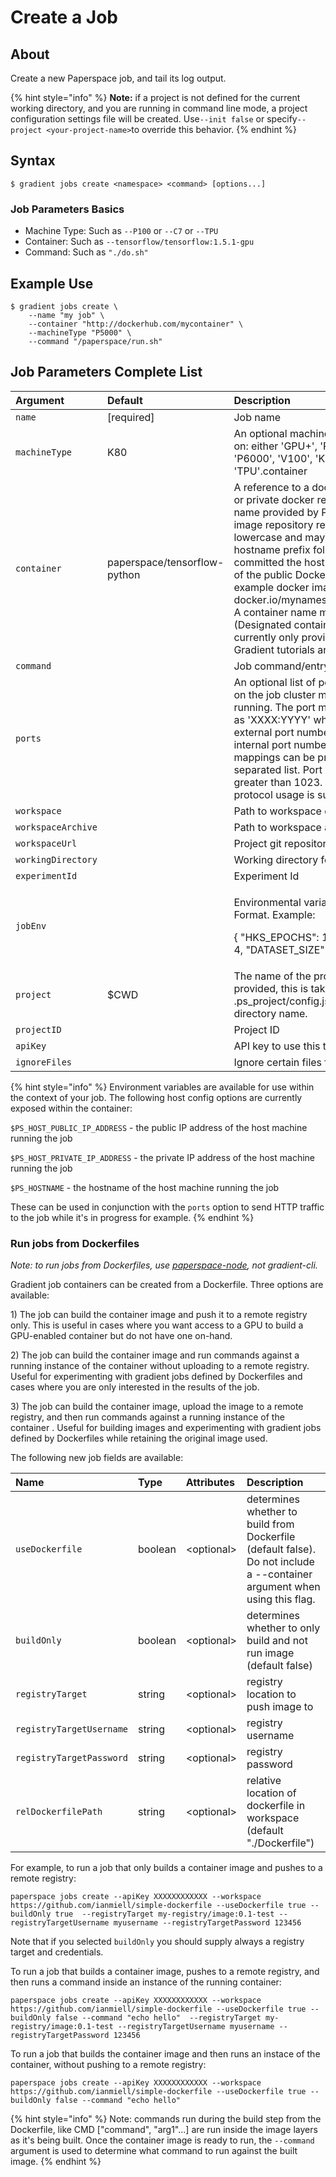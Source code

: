 # Create a Job

## About

Create a new Paperspace job, and tail its log output.

{% hint style="info" %}
**Note:** if a project is not defined for the current working directory, and you are running in command line mode, a project configuration settings file will be created. Use`--init false` or specify`--project <your-project-name>`to override this behavior.
{% endhint %}

## Syntax

```text
$ gradient jobs create <namespace> <command> [options...]
```

### Job Parameters Basics

* Machine Type: Such as `--P100` or `--C7` or `--TPU`
* Container: Such as `--tensorflow/tensorflow:1.5.1-gpu`
* Command: Such as `"./do.sh"`

## Example Use

```text
$ gradient jobs create \
    --name "my job" \
    --container "http://dockerhub.com/mycontainer" \
    --machineType "P5000" \
    --command "/paperspace/run.sh"
```

## Job Parameters Complete List

<table>
  <thead>
    <tr>
      <th style="text-align:left">Argument</th>
      <th style="text-align:left">Default</th>
      <th style="text-align:left">Description</th>
    </tr>
  </thead>
  <tbody>
    <tr>
      <td style="text-align:left"><code>name</code>
      </td>
      <td style="text-align:left">[required]</td>
      <td style="text-align:left">Job name</td>
    </tr>
    <tr>
      <td style="text-align:left"><code>machineType</code>
      </td>
      <td style="text-align:left">K80</td>
      <td style="text-align:left">An optional machine type to run the job on: either &apos;GPU+&apos;, &apos;P4000&apos;,
        &apos;P5000&apos;, &apos;P6000&apos;, &apos;V100&apos;, &apos;K80&apos;,
        &apos;P100&apos;, or &apos;TPU&apos;.container</td>
    </tr>
    <tr>
      <td style="text-align:left"><code>container</code>
      </td>
      <td style="text-align:left">paperspace/tensorflow-python</td>
      <td style="text-align:left">A reference to a docker image in a public or private docker registry,
        or a container name provided by Paperspace. Docker image repository references
        must be in lowercase and may include a tag and a hostname prefix followed
        by a slash; if committed the hostname defaults to that of the public Docker
        Hub registry. An example docker image reference: docker.io/mynamespace/myimage:mytag.
        A container name may be mixed case. (Designated container names are currently
        only provided as part of various Gradient tutorials and samples.)</td>
    </tr>
    <tr>
      <td style="text-align:left"><code>command</code>
      </td>
      <td style="text-align:left"></td>
      <td style="text-align:left">Job command/entrypoint</td>
    </tr>
    <tr>
      <td style="text-align:left"><code>ports</code>
      </td>
      <td style="text-align:left"></td>
      <td style="text-align:left">An optional list of port mappings to open on the job cluster machine while
        the job is running. The port mappings are specified as &apos;XXXX:YYYY&apos;
        where XXXX is an external port number and YYYY is an internal port number.
        Multiple port mappings can be provided as a comma separated list. Port
        numbers must be greater than 1023. Note: only /tcp protocol usage is supported.</td>
    </tr>
    <tr>
      <td style="text-align:left"><code>workspace</code>
      </td>
      <td style="text-align:left"></td>
      <td style="text-align:left">Path to workspace directory</td>
    </tr>
    <tr>
      <td style="text-align:left"><code>workspaceArchive</code>
      </td>
      <td style="text-align:left"></td>
      <td style="text-align:left">Path to workspace archive</td>
    </tr>
    <tr>
      <td style="text-align:left"><code>workspaceUrl</code>
      </td>
      <td style="text-align:left"></td>
      <td style="text-align:left">Project git repository url</td>
    </tr>
    <tr>
      <td style="text-align:left"><code>workingDirectory</code>
      </td>
      <td style="text-align:left"></td>
      <td style="text-align:left">Working directory for the experiment</td>
    </tr>
    <tr>
      <td style="text-align:left"><code>experimentId</code>
      </td>
      <td style="text-align:left"></td>
      <td style="text-align:left">Experiment Id</td>
    </tr>
    <tr>
      <td style="text-align:left"><code>jobEnv</code>
      </td>
      <td style="text-align:left"></td>
      <td style="text-align:left">
        <p>Environmental variables in JSON String Format. Example:</p>
        <p>{ &quot;HKS_EPOCHS&quot;: 1, &quot;HKS_MAX_EVALS&quot;: 4, &quot;DATASET_SIZE&quot;:
          10000 }</p>
      </td>
    </tr>
    <tr>
      <td style="text-align:left"><code>project</code>
      </td>
      <td style="text-align:left">$CWD</td>
      <td style="text-align:left">The name of the project for this job. If not provided, this is taken from
        the .ps_project/config.json file, or the current directory name.</td>
    </tr>
    <tr>
      <td style="text-align:left"><code>projectID</code>
      </td>
      <td style="text-align:left"></td>
      <td style="text-align:left">Project ID</td>
    </tr>
    <tr>
      <td style="text-align:left"><code>apiKey</code>
      </td>
      <td style="text-align:left"></td>
      <td style="text-align:left">API key to use this time only</td>
    </tr>
    <tr>
      <td style="text-align:left"><code>ignoreFiles</code>
      </td>
      <td style="text-align:left"></td>
      <td style="text-align:left">Ignore certain files from uploading</td>
    </tr>
  </tbody>
</table>{% hint style="info" %}
Environment variables are available for use within the context of your job. The following host config options are currently exposed within the container:

`$PS_HOST_PUBLIC_IP_ADDRESS` - the public IP address of the host machine running the job

`$PS_HOST_PRIVATE_IP_ADDRESS` - the private IP address of the host machine running the job

`$PS_HOSTNAME` - the hostname of the host machine running the job

These can be used in conjunction with the `ports` option to send HTTP traffic to the job while it's in progress for example.
{% endhint %}

### Run jobs from Dockerfiles

_Note: to run jobs from Dockerfiles, use_ [_paperspace-node_](https://github.com/Paperspace/paperspace-node)_, not gradient-cli._

Gradient job containers can be created from a Dockerfile. Three options are available:

1\) The job can build the container image and push it to a remote registry only. This is useful in cases where you want access to a GPU to build a GPU-enabled container but do not have one on-hand.

2\) The job can build the container image and run commands against a running instance of the container without uploading to a remote registry. Useful for experimenting with gradient jobs defined by Dockerfiles and cases where you are only interested in the results of the job.

3\) The job can build the container image, upload the image to a remote registry, and then run commands against a running instance of the container . Useful for building images and experimenting with gradient jobs defined by Dockerfiles while retaining the original image used.

The following new job fields are available:

| Name | Type | Attributes | Description |
| :--- | :--- | :--- | :--- |
| `useDockerfile` | boolean | &lt;optional&gt; | determines whether to build from Dockerfile \(default false\). Do not include a --container argument when using this flag. |
| `buildOnly` | boolean | &lt;optional&gt; | determines whether to only build and not run image \(default false\) |
| `registryTarget` | string | &lt;optional&gt; | registry location to push image to |
| `registryTargetUsername` | string | &lt;optional&gt; | registry username |
| `registryTargetPassword` | string | &lt;optional&gt; | registry password |
| `relDockerfilePath` | string | &lt;optional&gt; | relative location of dockerfile in workspace \(default "./Dockerfile"\) |

For example, to run a job that only builds a container image and pushes to a remote registry:

```text
paperspace jobs create --apiKey XXXXXXXXXXXX --workspace https://github.com/ianmiell/simple-dockerfile --useDockerfile true --buildOnly true  --registryTarget my-registry/image:0.1-test --registryTargetUsername myusername --registryTargetPassword 123456
```

Note that if you selected `buildOnly` you should supply always a registry target and credentials.

To run a job that builds a container image, pushes to a remote registry, and then runs a command inside an instance of the running container:

```text
paperspace jobs create --apiKey XXXXXXXXXXXX --workspace https://github.com/ianmiell/simple-dockerfile --useDockerfile true --buildOnly false --command "echo hello"  --registryTarget my-registry/image:0.1-test --registryTargetUsername myusername --registryTargetPassword 123456
```

To run a job that builds the container image and then runs an instace of the container, without pushing to a remote registry:

```text
paperspace jobs create --apiKey XXXXXXXXXXXX --workspace https://github.com/ianmiell/simple-dockerfile --useDockerfile true --buildOnly false --command "echo hello"
```

{% hint style="info" %}
Note: commands run during the build step from the Dockerfile, like CMD \["command", "arg1"...\] are run inside the image layers as it's being built. Once the container image is ready to run, the `--command` argument is used to determine what command to run against the built image.
{% endhint %}

